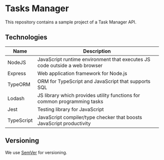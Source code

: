 # Tasks Manager

This repository contains a sample project of a Task Manager API.

## Technologies

| Name                 | Description                                                                   |
| -------------------- | ----------------------------------------------------------------------------- |
| NodeJS               | JavaScript runtime environment that executes JS code outside a web browser    |
| Express              | Web application framework for Node.js                                         |
| TypeORM              | ORM for TypeScript and JavaScript that supports SQL                           |
| Lodash               | JS library which provides utility functions for common programming tasks      |
| Jest                 | Testing library for JavaScript                                                |
| TypeScript           | JavaScript compiler/type checker that boosts JavaScript productivity          |

## Versioning

We use [SemVer](http://semver.org/) for versioning.
